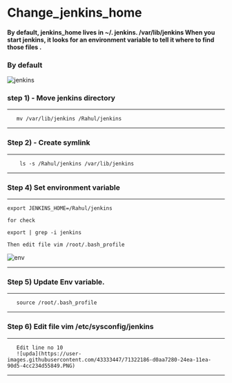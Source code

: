 # Change_jenkins_home 

#### By default, jenkins_home lives in ~/. jenkins. /var/lib/jenkins  When you start jenkins, it looks for an environment variable to tell it where to find those files . 

### By default 

![jenkins](https://user-images.githubusercontent.com/43333447/71321945-254bee80-24e7-11ea-9f68-4afd1e10d077.PNG)

### step 1) - Move jenkins directory 

---
       mv /var/lib/jenkins /Rahul/jenkins 

---

### Step 2) - Create symlink 

---
        ls -s /Rahul/jenkins /var/lib/jenkins

---
### Step 4) Set environment variable 

---
    export JENKINS_HOME=/Rahul/jenkins

    for check 

    export | grep -i jenkins 

    Then edit file vim /root/.bash_profile
    
![env](https://user-images.githubusercontent.com/43333447/71322084-40b7f900-24e9-11ea-9382-07647ca7ae99.PNG)

---
### Step 5) Update Env variable.

---
       source /root/.bash_profile

---       
### Step 6) Edit file vim /etc/sysconfig/jenkins

---
       Edit line no 10 
       ![upda](https://user-images.githubusercontent.com/43333447/71322186-d0aa7280-24ea-11ea-90d5-4cc234d55849.PNG)

---









